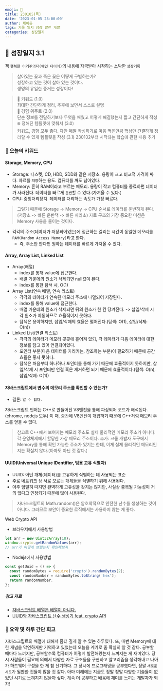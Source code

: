 ```yaml
---
emoji: 🌱
title: 230105(목)
date: '2023-01-05 23:00:00'
author: 제이든
tags: 기록 일지 성장 발전 개발
categories: 성장일지
---
```


## 🎄 성장일지 3.1

책 `행복한 이기주의자(웨인 다이어)`의 내용에 자극받아 시작하는 소박한 `성장기록`

> 살아있는 꽃과 죽은 꽃은 어떻게 구별하는가?<br/>
> 성장하고 있는 것이 살아 있는 것이다.<br/>
> 생명의 유일한 증거는 성장이다!

> 🌳 키워드 (1.0)<br/>
> 최대한 간단하게 정리, 추후에 보면서 스스로 설명<br/>
> 🍉 경험 위주로 (2.0)<br/>
> 단순 정보를 전달하기보다 무엇을 배웠고 어떻게 해결했는지 짧고 간단하게 작성<br/>
> ❄️ 정해진 템플릿에 맞춰서 (3.0)<br/>
> 키워드, 경험 모두 좋다. 다만 매일 작성하기로 마음 먹은만큼 핵심만 간결하게 정리할 수 있게 템플릿을 작성
> (3.1) 230102부터 시작되는 학습에 관한 내용 추가

### 🔑 오늘의 키워드

#### Storage, Memory, CPU

- Storage: 디스켓, CD, HDD, SDD와 같은 저장소. 용량이 크고 비교적 가격이 싸다. 자료를 `저장`하는 용도. 컴퓨터를 꺼도 남아있다.
- Memory: 흔히 RAM이라고 부르는 메모리. 용량이 작고 컴퓨터를 종료하면 데이터가 사라진다. 데이터를 빠르게 `운반`할 수 있다.(가져올 수 있다.)
- CPU: 중앙처리장치. 데이터를 처리하는 속도가 가장 빠르다.

> 그렇기 때문에 Storage -> Memory -> CPU 순서로 데이터를 운반하게 된다.(저장소 -> 빠른 운반책 -> 빠른 처리소)
> 자료 구조의 가장 중요한 미션은 Memory 사용을 줄이는 것이다.

- 각각의 주소(데이터가 저장되어있는)에 접근하는 걸리는 시간이 동일한 메모리를 `RAM(Random Access Memory)`라고 한다.
  - 즉, 주소만 안다면 원하는 데이터를 빠르게 가져올 수 있다.

#### Array, Array List, Linked List

- Array(배열)
  - index를 통해 value에 접근한다.
  - 배열 가운데의 원소가 삭제되면 null값이 된다.
  - index를 통한 탐색 시, O(1)
- Array List(연속 배열, 연속 리스트)
  - 각각의 데이터가 연속된 메모리 주소에 나열되어 저장된다.
  - index를 통해 value에 접근한다.
  - 배열 가운데의 원소가 삭제되면 뒤의 원소가 한 칸 당겨진다. -> 삽입/삭제 시 각 원소가 이동하므로 효율적이지 못하다.
  - 탐색은 용이하지만, 삽입/삭제의 효율은 떨어진다.(탐색: O(1), 삽입/삭제: O(n))
- Linked List(연결 리스트)
  - 각각의 데이터가 메모리 곳곳에 흩어져 있되, 각 데이터가 다음 데이터에 대한 정보를 담고 있어 연결되어있다.
  - 포인터 부분(다음 데이터를 가리키는, 참조하는 부분)이 필요하기 때문에 공간 효율은 좋지 못하다.
  - 탐색은 처음부터 하나하나 포인터를 통해 가기 때문에 효율적이지 못하지만, 삽입/삭제 시 포인터만 연결 혹은 제거하면 되기 때문에 효율적이다.(탐색: O(n), 삽입/삭제: O(1))

#### 자바스크립트에서 변수의 메모리 주소를 확인할 수 있는가?

- 결론: `알 수 없다.`

자바스크립트 언어는 C++로 만들어진 V8엔진을 통해 파싱되어 코드가 해석된다.(chrome, nodejs 모두) 이 때, 중간에 V8엔진이 개입하기 때문에 C++처럼 메모리 주소를 얻을 수 없다.

> 참고로 C++에서 보여지는 메모리 주소도 실제 물리적인 메모리 주소가 아니다. 각 운영체제에서 할당한 가상 메모리 주소이다.
> 추가: 크롬 개발자 도구에서 Memory를 통해 확인 가능한 주소가 있기는 한데, 이게 실제 물리적인 메모리인지는 확실치 않다.(아마도 아닌 것 같다.)

#### UUID(Universal Unique IDentifier, 범용 고유 식별자)

- UUID: 어떤 개체(데이터)를 고유하게 식별하는 데 사용되는 표준
- 주로 네트워크 상 서로 모르는 개체들을 식별하기 위해 사용된다.
- 아주 엄밀히 따지면 완벽하게 고유성을 갖지는 않지만, 사실상 중복될 가능성이 거의 없다고 인정되기 때문에 많이 사용된다.

> 자바스크립트의 Math.random()은 암호학적으로 안전한 난수를 생성하는 것이 아니다. 그러므로 보안이 중요한 로직에서는 사용하지 않는 게 좋다.

Web Crypto API

- 브라우저에서 사용방법

```js
let arr = new Uint32Array(10);
window.crypto.getRandomValues(arr);
// arr가 어떻게 변했는지 확인해보자
```

- Nodejs에서 사용방법

```js
const getUuid = () => {
  const randomBytes = require('crypto').randomBytes(2);
  const randomNumber = randomBytes.toString('hex');
  return randomNumber;
};
```

##### 참고 자료

- [자바스크립트 배열은 배열이 아니다.](https://poiemaweb.com/js-array-is-not-arrray)
- [UUID와 자바스크립트 난수 생성기 feat. crypto API](https://yjh5369.tistory.com/entry/javascript-random-number-generation)

### 📝 요약 및 하루 간단 회고

자바스크립트의 배열에 대해서 좀더 깊게 알 수 있는 하루였다. 또, 매번 Memory에 대한 개념을 막연하게만 기억하고 있었는데 오늘을 계기로 좀 확실히 알 것 같다. 공부할 때마다 느끼지만, 공부할수록 컴퓨터가
어떻게 발전해왔는지 느껴지는 게 재미있다. 당시 사람들이 필요에 의해서 다양한 자료 구조들을 구현하고 알고리즘을 생각해내고 나아가 하드웨어 구성을 한 게 참 신기하다. 그 당시에 프로그래밍을 공부했다면, 정말
`새로운 시도`가 될만한 것들이 많을 것 같다. 아마 미래에는 지금도 정말 정말 다양한 기술들이 없었던 시기로 느껴지지 않을까 싶다. 계속 더 공부하고 배움에 재미를 느끼는 개발자가 되자!

```toc

```
